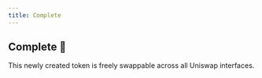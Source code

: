 ```yaml
---
title: Complete
---
```


## Complete :tada:

This newly created token is freely swappable across all Uniswap interfaces.
